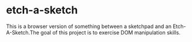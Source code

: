 # etch-a-sketch
This is a browser version of something between a sketchpad and an Etch-A-Sketch.The goal of this project is to exercise DOM manipulation skills.
